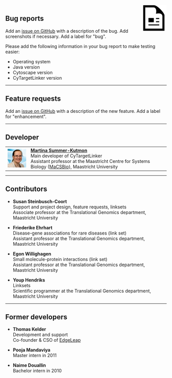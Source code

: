 <img src="../images/citation.png" width="80" align="right"/>

## Bug reports
Add an [issue on GitHub](https://github.com/CyTargetLinker/cytargetlinker/issues) with a description of the bug. Add screenshots if necessary. Add a label for "bug".

Please add the following information in your bug report to make testing easier:
* Operating system
* Java version
* Cytoscape version
* CyTargetLinker version

***

## Feature requests
Add an [issue on GitHub](https://github.com/CyTargetLinker/cytargetlinker/issues) with a description of the new feature. Add a label for "enhancement".

***

## Developer
<table border="0">
<tr>
<td><img src="../images/Tina.jpg"/></td>
<td>
<b><a href="https://www.linkedin.com/in/mkutmon/" target="_blank">Martina Summer-Kutmon</a></b>
<br/>Main developer of CyTargetLinker
<br/> Assistant professor at the Maastricht Centre for Systems Biology (<a href="https://www.maastrichtuniversity.nl/research/maastricht-centre-systems-biology" target="_blank">MaCSBio</a>), Maastricht University
</td>
</tr>
</table>


***

## Contributors

* **Susan Steinbusch-Coort**
<br/> Support and project design, feature requests, linksets
<br/> Associate professor at the Translational Genomics department, Maastricht University

* **Friederike Ehrhart**
<br/> Disease-gene associations for rare diseases (link set)
<br/> Assistant professor at the Translational Genomics department, Maastricht University

* **Egon Willighagen**
<br/> Small molecule-protein interactions (link set)
<br/> Assistant professor at the Translational Genomics department, Maastricht University

* **Youp Hendriks**
<br/> Linksets 
<br/> Scientific programmer at the Translational Genomics department, Maastricht University

***


## Former developers

* **Thomas Kelder**
<br/> Development and support
<br/> Co-founder & CSO of [EdgeLeap](https://www.edgeleap.com/)

* **Pooja Mandaviya**
<br/> Master intern in 2011

* **Naime Douallin**
<br/> Bachelor intern in 2010
